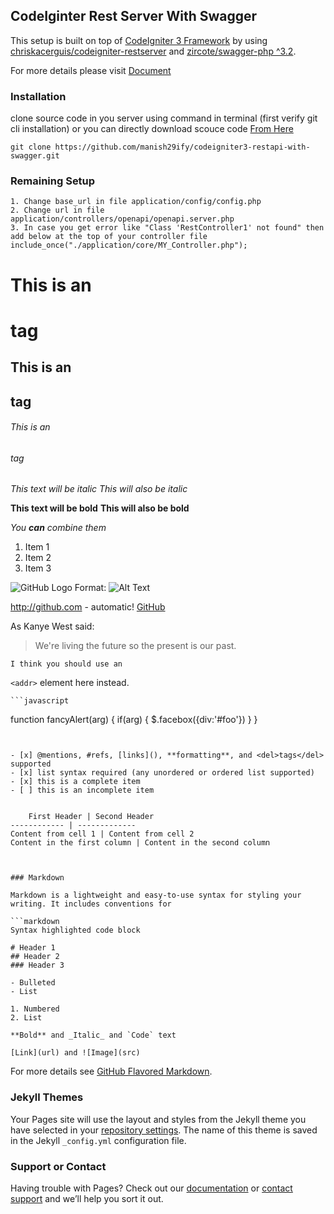## CodeIginter Rest Server With Swagger

This setup is built on top of [CodeIgniter 3 Framework](https://codeigniter.com/userguide3/index.html) by using [chriskacerguis/codeigniter-restserver](https://github.com/chriskacerguis/codeigniter-restserver) and [zircote/swagger-php ^3.2](https://github.com/zircote/swagger-php).

For more details please visit [Document](https://github.com/manish29ify/codeigniter3-restapi-with-swagger/wiki)

### Installation

clone source code in you server using command in terminal (first verify git cli installation) or you can directly download scouce code [From Here](https://github.com//manish29ify/codeigniter3-restapi-with-swagger/archive/refs/heads/main.zip)

```
git clone https://github.com/manish29ify/codeigniter3-restapi-with-swagger.git
```

### Remaining Setup
```
1. Change base_url in file application/config/config.php
2. Change url in file application/controllers/openapi/openapi.server.php
3. In case you get error like "Class 'RestController1' not found" then add below at the top of your controller file
include_once("./application/core/MY_Controller.php");
```

# This is an <h1> tag
## This is an <h2> tag
###### This is an <h6> tag

	
*This text will be italic*
_This will also be italic_

**This text will be bold**
__This will also be bold__

_You **can** combine them_

	
1. Item 1
1. Item 2
1. Item 3
	
	
![GitHub Logo](/images/logo.png)
Format: ![Alt Text](url)

http://github.com - automatic!
[GitHub](http://github.com)
	
	
As Kanye West said:

> We're living the future so
> the present is our past.
	
	I think you should use an
`<addr>` element here instead.
	
	
	```javascript
function fancyAlert(arg) {
  if(arg) {
    $.facebox({div:'#foo'})
  }
}
```
	
	
- [x] @mentions, #refs, [links](), **formatting**, and <del>tags</del> supported
- [x] list syntax required (any unordered or ordered list supported)
- [x] this is a complete item
- [ ] this is an incomplete item
	
	
	First Header | Second Header
------------ | -------------
Content from cell 1 | Content from cell 2
Content in the first column | Content in the second column
	
	

### Markdown

Markdown is a lightweight and easy-to-use syntax for styling your writing. It includes conventions for

```markdown
Syntax highlighted code block

# Header 1
## Header 2
### Header 3

- Bulleted
- List

1. Numbered
2. List

**Bold** and _Italic_ and `Code` text

[Link](url) and ![Image](src)
```

For more details see [GitHub Flavored Markdown](https://guides.github.com/features/mastering-markdown/).

### Jekyll Themes

Your Pages site will use the layout and styles from the Jekyll theme you have selected in your [repository settings](https://github.com/manish29ify/codeigniter3-restapi-with-swagger/settings/pages). The name of this theme is saved in the Jekyll `_config.yml` configuration file.

### Support or Contact

Having trouble with Pages? Check out our [documentation](https://docs.github.com/categories/github-pages-basics/) or [contact support](https://support.github.com/contact) and we’ll help you sort it out.
